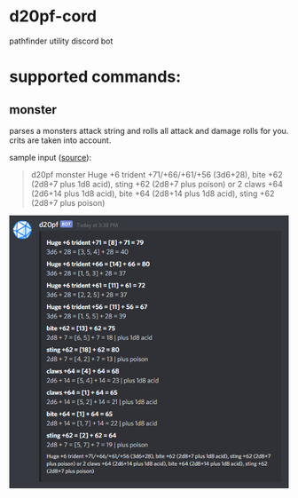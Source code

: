 # d20pf-cord
pathfinder utility discord bot

# supported commands:

## monster
parses a monsters attack string and rolls all attack and damage rolls for you.
crits are taken into account.

sample input ([source](https://www.d20pfsrd.com/bestiary/monster-listings/outsiders/devil/devils-unique/devil-lucifer-prince-of-darkness-tohc)):
> d20pf monster Huge +6 trident +71/+66/+61/+56 (3d6+28), bite +62 (2d8+7 plus 1d8 acid), sting +62 (2d8+7 plus poison) or 2 claws +64 (2d6+14 plus 1d8 acid), bite +64 (2d8+14 plus 1d8 acid), sting +62 (2d8+7 plus poison)

![monster command output](scrots/monster.png)
